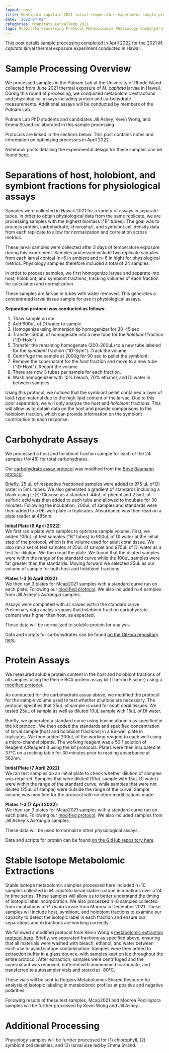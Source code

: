 ```yaml
---
layout: post
title: Montipora capitata 2021 larval temperature experiment sample processing
date: '2022-04-08'
categories: Mcapitata_LarvalTemp_2021
tags: Mcapitata Processing Protocol Metabolomics Physiology Carbohydrates Protein StableIsotopes
---
```

This post details sample processing completed in April 2022 for the 2021 *M. capitata* larval thermal exposure experiment conducted in Hawaii.  

# Sample Processing Overview  

We processed samples in the Putnam Lab at the University of Rhode Island collected from June 2021 thermal exposure of *M. capitata* larvae in Hawaii. During this round of processing, we conducted metabolomic extractions and physiological assays including protein and carbohydrate measurements. Additional assays will be conducted by members of the Putnam Lab. 

Putnam Lab PhD students and candidates Jill Ashey, Kevin Wong, and Emma Strand collaborated in this sample processing. 

Protocols are linked in the sections below. This post contains notes and information on optimizing processes in April 2022. 

Notebook posts detailing the experimental design for these samples can be found [here](https://ahuffmyer.github.io/ASH_Putnam_Lab_Notebook/categoryview/#mcapitata-larvaltemp-2021).    

# Separations of host, holobiont, and symbiont fractions for physiological assays  

Samples were collected in Hawaii 2021 for a variety of assays in separate tubes. In order to obtain physiological data from the same replicate, we are processing samples with the highest biomass ("E" tubes). The goal was to process protein, carbohydrate, chlorophyll, and symbiont cell density data from each replicate to allow for normalization and correlation across metrics.  

These larval samples were collected after 3 days of temperature exposure during this experiment. Samples processed include two replicate samples from each larval conical (n=6 in ambient and n=6 in high) for physiological metrics. Physiology samples therefore included a total of 24 samples. 

In order to process samples, we first homogenize larvae and separate into host, holobiont, and symbiont fractions, tracking volumes of each fraction for calculation and normalization. 

These samples are larvae in tubes with water removed. This generates a concentrated larval tissue sample for use in physiological assays.  
 
**Separation protocol was conducted as follows:**   
1. Thaw sample on ice  
2. Add 600uL of DI water to sample  
3. Homogenize using immersion tip homogenizer for 30-45 sec  
4. Transfer 500uL of homogenate into a new tube for the *holobiont* fraction ("ID-Holo")  
5. Transfer the remaining homogenate (200-300uL) to a new tube labeled for the *symbiont* fraction ("ID-Sym"). Track the volume.  
6. Centrifuge the sample at 2000g for 90 sec to pellet the symbiont.  
7. Remove the supernatant for the *host* fraction and move to a new tube ("ID-Host"). Record the volume.  
8. There are now 3 tubes per sample for each fraction.  
9. Wash homogenizer with 10% bleach, 70% ethanol, and DI water in between samples.  

Using this protocol, we noticed that the symbiont pellet contained a layer of lipid-type material due to the high lipid content of the larvae. Due to this poor separation, we will only analyze the *host* and *holobiont* fractions. This will allow us to obtain data on the host and provide comparisons to the holobiont fraction, which can provide information on the symbiont contribution to each response.  

# Carbohydrate Assays  

We processed a host and holobiont fraction sample for each of the 24 samples (N=48) for total carbohydrates. 

Our [carbohydrate assay protocol](https://ahuffmyer.github.io/ASH_Putnam_Lab_Notebook/Carbohydrates-Protocol/) was modified from the [Bove Baumann protocol](https://www.protocols.io/view/coral-carbohydrate-assay-for-96-well-plates-j8nlk4ro1g5r/v1).   

Briefly, 25 uL of respective fractioned samples were added to 975 uL of DI water in 5mL tubes. We also generated a gradient of standards including a blank using L-(-)-Glucose as a standard. 44uL of phenol and 2.5mL of sulfuric acid was then added to each tube and allowed to incubate for 30 minutes. Following the incubation, 200uL of samples and standards were then added to a 96-well plate in triplicates. Absorbance was then read on a plate reader at 485nm.  

**Initial Plate (6 April 2022)**:  
We first ran a plate with samples to optimize sample volume. First, we added 100uL of test samples ("B" tubes) to 900uL of DI water at the initial step of the protocol, which is the volume used for adult coral tissue. We also ran a set of test samples at 25uL of sample and 975uL of DI water as a test for dilution. We then read the plate. We found that the diluted samples were within the range of the standard curve while the 100uL samples were far greater than the standards. Moving forward we selected 25uL as our volume of sample for both host and holobiont fractions. 

**Plates 1-3 (6 April 2022)**:  
We then ran 3 plates for Mcap2021 samples with a standard curve run on each plate. Following our [modified protocol](https://ahuffmyer.github.io/ASH_Putnam_Lab_Notebook/Carbohydrates-Protocol/). We also included n=4 samples from Jill Ashey's *Astrangia* samples.  

Assays were completed with all values within the standard curve. Preliminary data analysis shows that holobiont fraction carbohydrate content was higher than host, as expected.  

These data will be normalized to soluble protein for analysis.  

Data and scripts for carbohydrates can be found [on the GitHub repository here](https://github.com/AHuffmyer/SymbioticIntegration).  

# Protein Assays  

We measured soluble protein content in the host and holobiont fractions of all samples using the Pierce BCA protein assay kit (Thermo Fischer) using a [modified protocol](https://ahuffmyer.github.io/ASH_Putnam_Lab_Notebook/Protein-Protocol/).  

As conducted for the carbohydrate assay above, we modified the protocol for the sample volume used to test whether dilutions are necessary. The protocol specifies that 25uL of sample is used for adult coral tissues. We tested 25uL of sample as well as diluted 10uL sample with 15uL of DI water.  

Briefly, we generated a standard curve using bovine albumin as specified in the kit protocol. We then added the standards and specified concentration of larval sample (host and holobiont fractions) in a 96-well plate in triplicates. We then added 200uL of the working reagent to each well using a micro-channel pipette. The working reagent was a 50:1 solution of Reagent A:Reagent B using the kit protocols. Plates were then incubated at 37°C on a rocking table for 30 minutes prior to reading absorbance at 562nm.  

**Initial Plate (7 April 2022)**:  
We ran test samples on an initial plate to check whether dilution of samples was required. Samples that were diluted (10uL sample with 15uL DI water) were within the range of the standard curve, while samples that were not diluted (25uL of sample) were outside the range of the curve. Sample volume was modified for the protocol with no other modifications made.  

**Plates 1-3 (7 April 2022)**:  
We then ran 3 plates for Mcap2021 samples with a standard curve run on each plate. Following our [modified protocol](https://ahuffmyer.github.io/ASH_Putnam_Lab_Notebook/Protein-Protocol/). We also included samples from Jill Ashey's *Astrangia* samples.  

These data will be used to normalize other physiological assays.  

Data and scripts for protein can be found [on the GitHub repository here](https://github.com/AHuffmyer/SymbioticIntegration).  

# Stable Isotope Metabolomic Extractions  

Stable isotope metabolomic samples processed here included n=10 samples collected in *M. capitata* larval stable isotope incubations over a 24 hr time series. These samples will allow us to better understand the timing of isotopic label incorporation. We also processed n=8 samples collected from incubations of *P. acuta* larvae from Moorea in December 2021. These samples will include host, symbiont, and holobiont fractions to examine our capacity to detect the isotopic label in each fraction and ensure our separations and extractions are working correctly. 

We followed a modified protocol from Kevin Wong's [metabolomic extraction protocol here](https://ahuffmyer.github.io/ASH_Putnam_Lab_Notebook/Stable-Isotope-Metabolomics-Extraction-Protocol/). Briefly, we separated fractions as specified above, ensuring that all materials were washed with bleach, ethanol, and water between each use to avoid isotope contamination. Samples were then added to extraction buffer in a glass dounce, with samples kept on ice throughout the entire protocol. After extraction, samples were centrifuged and the supernatant was removed, buffered with ammonium bicarbonate, and transferred to autosampler vials and stored at -80°C.  

These vials will be sent to Rutgers Metabolomics Shared Resource for analysis of isotopic labeling in metabolomic profiles at positive and negative polarities.  

Following results of these test samples, Mcap2021 and Moorea Pocillopora samples will be further processed by Kevin Wong and Jill Ashey.   

# Additional Processing 

Physiology samples will be further processed for (1) chlorophyll, (2) symbiont cell densities, and (3) larval size led by Emma Strand.  

